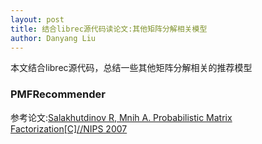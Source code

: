 ```yaml
---
layout: post
title: 结合librec源代码读论文:其他矩阵分解相关模型
author: Danyang Liu
---
```


本文结合librec源代码，总结一些其他矩阵分解相关的推荐模型


### PMFRecommender

参考论文:[Salakhutdinov R, Mnih A. Probabilistic Matrix Factorization[C]//NIPS 2007
](http://papers.nips.cc/paper/3208-probabilistic-matrix-factorization.pdf)


